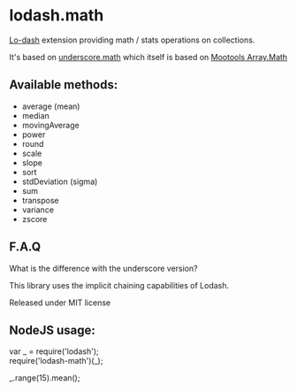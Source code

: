 lodash.math
===========

[Lo-dash](http://lodash.com) extension providing math / stats operations on collections.

It's based on [underscore.math](https://github.com/Delapouite/underscore.math) which itself is based on [Mootools Array.Math](https://github.com/arian/Array.Math)

## Available methods:

- average (mean)
- median
- movingAverage
- power
- round
- scale
- slope
- sort
- stdDeviation (sigma)
- sum
- transpose
- variance
- zscore

## F.A.Q

What is the difference with the underscore version?

This library uses the implicit chaining capabilities of Lodash.


Released under MIT license

## NodeJS usage:

var _ = require('lodash');  
require('lodash-math')(_);

_.range(15).mean();
